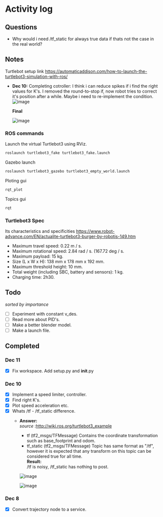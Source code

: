 # Activity log

## Questions

- Why would i need /tf_static for always true data if thats not the case in the real world?

## Notes

Turtlebot setup link <https://automaticaddison.com/how-to-launch-the-turtlebot3-simulation-with-ros/>

- **Dec 10:** Completing cotroller: I think i can reduce spikes if i find the right values for K's. 
  I removed the round-to-stop if, now robot tries to correct it's position after a while. Maybe i 
  need to re-implement the condition.
    ![image](../microrobot/images/speed_acceleration_spikes.png)

  **Final**

    ![image](../microrobot/images/speed_final.png)

### ROS commands

Launch the virtual Turtlebot3 using RViz.

```bash
roslaunch turtlebot3_fake turtlebot3_fake.launch
```

Gazebo launch

```bash
roslaunch turtlebot3_gazebo turtlebot3_empty_world.launch
```

Ploting gui

```bash
rqt_plot
```

Topics gui

```bash
rqt
```

### Turtlebot3 Spec

Its characteristics and specificities
<https://www.robot-advance.com/EN/actualite-turtlebot3-burger-by-robotis-149.htm>

- Maximum travel speed: 0.22 m / s.
- Maximum rotational speed: 2.84 rad / s. (167.72 deg / s.
- Maximum payload: 15 kg.
- Size (L x W x H): 138 mm x 178 mm x 192 mm.
- Maximum threshold height: 10 mm.
- Total weight (including SBC, battery and sensors): 1 kg.
- Charging time: 2h30.

## Todo

*sorted by importance*

- [ ] Experiment with constant v_des.
- [ ] Read more about PID's.
- [ ] Make a better blender model.
- [ ] Make a launch file.

## Completed

### Dec 11

- [x] Fix workspace. Add setup.py and __init__.py

### Dec 10

- [x] Implement a speed limiter, controller.
- [X] Find right K's.
- [x] Plot speed acceleration etc.
- [x] Whats /tf - /tf_static difference.
  - **Answer:** \
    *source* :<http://wiki.ros.org/turtlebot3_example>
    - tf (tf2_msgs/TFMessage)
      Contains the coordinate transformation such as base_footprint and odom.
    - tf_static (tf2_msgs/TFMessage)
      Topic has same format as "/tf", however it is expected that any transform on this topic can be considered true for all time.  
    **Result:** \
    /tf is noisy, /tf_static has nothing to post.

    ![image](../microrobot/images/tf_noise_1.png)

    ![image](../microrobot/images/tf_noise.png)

### Dec 8

- [x] Convert trajectory node to a service.
